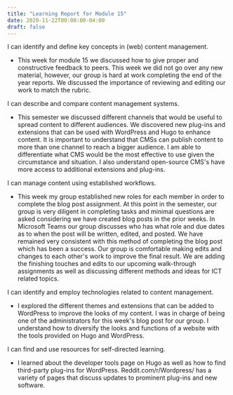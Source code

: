 ```yaml
---
title: "Learning Report for Module 15"
date: 2020-11-22T00:00:00-04:00
draft: false
---
```

I can identify and define key concepts in (web) content management.

* This week for module 15 we discussed how to give proper and constructive feedback to peers. This week we did not go over any new material, however, our group is hard at work completing the end of the year reports. We discussed the importance of reviewing and editing our work to match the rubric.

I can describe and compare content management systems.

* This semester we discussed different channels that would be useful to spread content to different audiences. We discovered new plug-ins and extensions that can be used with WordPress and Hugo to enhance content. It is important to understand that CMSs can publish content to more than one channel to reach a bigger audience. I am able to differentiate what CMS would be the most effective to use given the circumstance and situation. I also understand open-source CMS's have more access to additional extensions and plug-ins.

I can manage content using established workflows.

*  This week my group established new roles for each member in order to complete the blog post assignment. At this point in the semester, our group is very diligent in completing tasks and minimal questions are asked considering we have created blog posts in the prior weeks. In Microsoft Teams our group discusses who has what role and due dates as to when the post will be written, edited, and posted. We have remained very consistent with this method of completing the blog post which has been a success. Our group is comfortable making edits and changes to each other's work to improve the final result. We are adding the finishing touches and edits to our upcoming walk-through assignments as well as discussing different methods and ideas for ICT related topics.

I can identify and employ technologies related to content management.

* I explored the different themes and extensions that can be added to WordPress to improve the looks of my content. I was in charge of being one of the administrators for this week's blog post for our group. I understand how to diversify the looks and functions of a website with the tools provided on Hugo and WordPress.

I can find and use resources for self-directed learning.

* I learned about the developer tools page on Hugo as well as how to find third-party plug-ins for WordPress. Reddit.com/r/Wordpress/ has a variety of pages that discuss updates to prominent plug-ins and new software.

